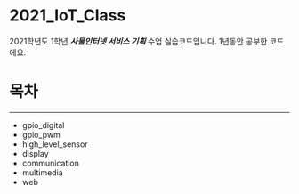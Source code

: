 # 2021_IoT_Class
2021학년도 1학년 ***사물인터넷 서비스 기획*** 수업 실습코드입니다.  1년동안 공부한 코드에요.

# 목차
---
* gpio_digital
* gpio_pwm
* high_level_sensor
* display
* communication
* multimedia
* web

